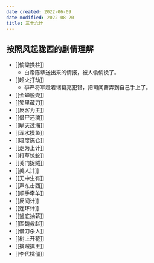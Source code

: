 ```yaml
---
date created: 2022-06-09
date modified: 2022-08-20
title: 三十六计
---
```


## 按照风起陇西的剧情理解

- [[偷梁换柱]]
	- 白帝陈恭送出来的情报，被人偷偷换了。
- [[趁火打劫]]
	- 李严将军趁着诸葛亮犯错，把司闻曹弄到自己手上了。
- [[金蝉脱壳]]
- [[笑里藏刀]]
- [[反客为主]]
- [[借尸还魂]]
- [[瞒天过海]]
- [[浑水摸鱼]]
- [[暗度陈仓]]
- [[走为上计]]
- [[打草惊蛇]]
- [[关门捉贼]]
- [[美人计]]
- [[无中生有]]
- [[声东击西]]
- [[顺手牵羊]]
- [[反间计]]
- [[连环计]]
- [[釜底抽薪]]
- [[围魏救赵]]
- [[借刀杀人]]
- [[树上开花]]
- [[擒贼擒王]]
- [[李代桃僵]]
